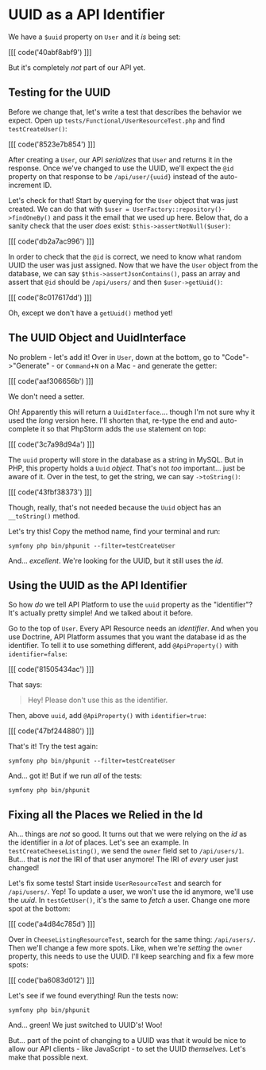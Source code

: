 # UUID as a API Identifier

We have a `$uuid` property on `User` and it *is* being set:

[[[ code('40abf8abf9') ]]]

But it's completely *not* part of our API yet.

## Testing for the UUID

Before we change that, let's write a test that describes the behavior we expect.
Open up `tests/Functional/UserResourceTest.php` and find `testCreateUser()`:

[[[ code('8523e7b854') ]]]

After creating a `User`, our API *serializes* that `User` and returns it in the
response. Once we've changed to use the UUID, we'll expect the `@id` property
on that response to be `/api/user/{uuid}` instead of the auto-increment ID.

Let's check for that! Start by querying for the `User` object that was just created.
We can do that with  `$user = UserFactory::repository()->findOneBy()` and pass it
the email that we used up here. Below that, do a sanity check that the user *does*
exist: `$this->assertNotNull($user)`:

[[[ code('db2a7ac996') ]]]

In order to check that the `@id` is correct, we need to know what random
UUID the user was just assigned. Now that we have the `User` object from the database,
we can say `$this->assertJsonContains()`, pass an array and assert that `@id` should
be `/api/users/` and then `$user->getUuid()`:

[[[ code('8c017617dd') ]]]

Oh, except we don't have a `getUuid()` method yet!

## The UUID Object and UuidInterface

No problem - let's add it! Over in `User`, down at the bottom, go to
"Code"->"Generate" - or `Command`+`N` on a Mac - and generate the getter:

[[[ code('aaf306656b') ]]]

We don't need a setter.

Oh! Apparently this will return a `UuidInterface`.... though I'm not sure why it
used the *long* version here. I'll shorten that, re-type the end and auto-complete
it so that PhpStorm adds the `use` statement on top:

[[[ code('3c7a98d94a') ]]]

The `uuid` property will store in the database as a string in MySQL. But in PHP,
this property holds a `Uuid` *object*. That's not *too* important... just be aware
of it. Over in the test, to get the string, we can say `->toString()`:

[[[ code('43fbf38373') ]]]

Though, really, that's not needed because the `Uuid` object has an `__toString()`
method.

Let's try this! Copy the method name, find your terminal and run:

```terminal
symfony php bin/phpunit --filter=testCreateUser
```

And... *excellent*. We're looking for the UUID, but it still uses the *id*.

## Using the UUID as the API Identifier

So how *do* we tell API Platform to use the `uuid` property as the "identifier"?
It's actually pretty simple! And we talked about it before.

Go to the top of `User`. Every API Resource needs an *identifier*. And when you
use Doctrine, API Platform assumes that you want the database id as the identifier.
To tell it to use something different, add `@ApiProperty()` with `identifier=false`:

[[[ code('81505434ac') ]]]

That says:

> Hey! Please don't use this as the identifier.

Then, above `uuid`, add `@ApiProperty()` with `identifier=true`:

[[[ code('47bf244880') ]]]

That's it! Try the test again:

```terminal-silent
symfony php bin/phpunit --filter=testCreateUser
```

And... got it! But if we run *all* of the tests:

```terminal-silent
symfony php bin/phpunit
```

## Fixing all the Places we Relied in the Id

Ah... things are *not* so good. It turns out that we were relying on the *id* as the
identifier in a *lot* of places. Let's see an example. In `testCreateCheeseListing()`,
we send the `owner` field set to `/api/users/1`. But... that is *not* the IRI of
that user anymore! The IRI of *every* user just changed!

Let's fix some tests! Start inside `UserResourceTest` and search for
`/api/users/`. Yep! To update a user, we won't use the id anymore, we'll use
the *uuid*. In `testGetUser()`, it's the same to *fetch* a user. Change one more
spot at the bottom:

[[[ code('a4d84c785d') ]]]

Over in `CheeseListingResourceTest`, search for the same thing: `/api/users/`.
Then we'll change a few more spots. Like, when we're *setting* the `owner` property,
this needs to use the UUID. I'll keep searching and fix a few more spots:

[[[ code('ba6083d012') ]]]

Let's see if we found everything! Run the tests now:

```terminal-silent
symfony php bin/phpunit
```

And... green! We just switched to UUID's! Woo!

But... part of the point of changing to a UUID was that it would be nice to allow
our API clients - like JavaScript - to set the UUID *themselves*. Let's make that
possible next.
